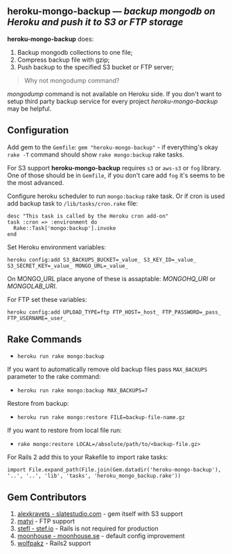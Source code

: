 ## heroku-mongo-backup *— backup mongodb on Heroku and push it to S3 or FTP storage*

**heroku-mongo-backup** does:

1. Backup mongodb collections to one file;
2. Compress backup file with gzip;
3. Push backup to the specified S3 bucket or FTP server;

> Why not mongodump command?

*mongodump* command is not available on Heroku side. If you don't want to setup third party backup service for every project *heroku-mongo-backup* may be helpful.


## Configuration

Add gem to the ```Gemfile```: ```gem "heroku-mongo-backup"``` - if everything's okay ```rake -T``` command should show ```rake mongo:backup``` rake tasks.

For S3 support **heroku-mongo-backup** requires ```s3``` or ```aws-s3``` or ```fog``` library. One of those should be in ```Gemfile```, if you don't care add ```fog``` it's seems to be the most advanced.

Configure heroku scheduler to run ```mongo:backup``` rake task. Or if cron is used add backup task to ```/lib/tasks/cron.rake``` file:

```
desc "This task is called by the Heroku cron add-on"
task :cron => :environment do
  Rake::Task['mongo:backup'].invoke
end
```

Set Heroku environment variables:

```heroku config:add S3_BACKUPS_BUCKET=_value_ S3_KEY_ID=_value_ S3_SECRET_KEY=_value_ MONGO_URL=_value_```

On MONGO_URL place anyone of these is assaptable: *MONGOHQ_URI* or *MONGOLAB_URI*.

For FTP set these variables:

```heroku config:add UPLOAD_TYPE=ftp FTP_HOST=_host_ FTP_PASSWORD=_pass_ FTP_USERNAME=_user_```


## Rake Commands

* ```heroku run rake mongo:backup```

If you want to automatically remove old backup files pass ```MAX_BACKUPS``` parameter to the rake command:

* ```heroku run rake mongo:backup MAX_BACKUPS=7```

Restore from backup:

* ```heroku run rake mongo:restore FILE=backup-file-name.gz```

If you want to restore from local file run:

* ```rake mongo:restore LOCAL=/absolute/path/to/<backup-file.gz>```

For Rails 2 add this to your Rakefile to import rake tasks:

```import File.expand_path(File.join(Gem.datadir('heroku-mongo-backup'), '..', '..', 'lib', 'tasks', 'heroku_mongo_backup.rake'))```

## Gem Contributors

1. [alexkravets - slatestudio.com](http://slatestudio.com "Slate Studio") - gem itself with S3 support
2. [matyi](https://github.com/matyi "Matyi - GitHub Profile") - FTP support
3. [stefl - stef.io](http://stef.io "Stef Lewandowski") - Rails is not required for production
4. [moonhouse - moonhouse.se](http://www.moonhouse.se/ "David Hall") - default config improvement
5. [wolfpakz](https://github.com/wolfpakz "Dan Porter") - Rails2 support
